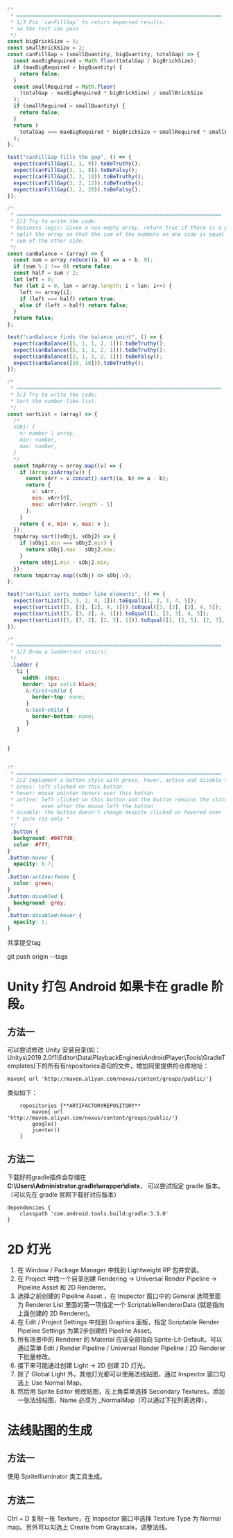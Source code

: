 ```js
/*
 * ==================================================================
 * 1/3 Fix `canFillGap` to return expected results:
 * so the test can pass
 */
const bigBrickSize = 5;
const smallBrickSize = 2;
const canFillGap = (smallQuantity, bigQuantity, totalGap) => {
  const maxBigRequired = Math.floor(totalGap / bigBrickSize);
  if (maxBigRequired > bigQuantity) {
    return false;
  }
  const smallRequired = Math.floor(
    (totalGap - maxBigRequired * bigBrickSize) / smallBrickSize
  );
  if (smallRequired > smallQuantity) {
    return false;
  }
  return (
    totalGap === maxBigRequired * bigBrickSize + smallRequired * smallBrickSize
  );
};

test("canFillGap fills the gap", () => {
  expect(canFillGap(3, 1, 9)).toBeTruthy();
  expect(canFillGap(3, 1, 8)).toBeFalsy();
  expect(canFillGap(3, 2, 10)).toBeTruthy();
  expect(canFillGap(3, 2, 12)).toBeTruthy();
  expect(canFillGap(3, 2, 20)).toBeFalsy();
});

/*
 * ==================================================================
 * 2/3 Try to write the code:
 * Business logic: Given a non-empty array, return true if there is a place to
 * split the array so that the sum of the numbers on one side is equal to the
 * sum of the other side.
 */
const canBalance = (array) => {
  const sum = array.reduce((a, b) => a + b, 0);
  if (sum % 2 !== 0) return false;
  const half = sum / 2;
  let left = 0;
  for (let i = 0, len = array.length; i < len; i++) {
    left += array[i];
    if (left === half) return true;
    else if (left > half) return false;
  }
  return false;
};

test("canBalance finds the balance point", () => {
  expect(canBalance([1, 1, 1, 2, 1])).toBeTruthy();
  expect(canBalance([5, 1, 1, 2, 1])).toBeTruthy();
  expect(canBalance([2, 1, 1, 2, 1])).toBeFalsy();
  expect(canBalance([10, 10])).toBeTruthy();
});

/*
 * ==================================================================
 * 3/3 Try to write the code:
 * Sort the number-like list.
 */
const sortList = (array) => {
  /* 
  sObj: {
    v: number | array,
    min: number,
    max: number,
  }
  */
  const tmpArray = array.map((v) => {
    if (Array.isArray(v)) {
      const vArr = v.concat().sort((a, b) => a - b);
      return {
        v: vArr,
        min: vArr[0],
        max: vArr[vArr.length - 1]
      };
    }
    return { v, min: v, max: v };
  });
  tmpArray.sort((sObj1, sObj2) => {
    if (sObj1.min === sObj2.min) {
      return sObj1.max - sObj2.max;
    }
    return sObj1.min - sObj2.min;
  });
  return tmpArray.map((sObj) => sObj.v);
};

test("sortList sorts number like elements", () => {
  expect(sortList([5, 3, 2, 4, 1])).toEqual([1, 2, 3, 4, 5]);
  expect(sortList([5, [3], [2], 4, 1])).toEqual([1, [2], [3], 4, 5]);
  expect(sortList([5, [3, 2], 4, 1])).toEqual([1, [2, 3], 4, 5]);
  expect(sortList([5, [7, 2], [2, 5], 1])).toEqual([1, [2, 5], [2, 7], 5]);
});

```

```scss
/*
 * ==================================================================
 * 1/2 Draw a ladder(not stairs).
 */
 .ladder {
   li {
     width: 30px;
     border: 1px solid black;
      &:first-child {
        border-top: none;
      }
      &:last-child {
        border-bottom: none;
      }
   }
   
   
}


/*
 * ==================================================================
 * 2/2 Implement a button style with press, hover, active and disable states:
 * press: left clicked on this button
 * hover: mouse pointer hovers over this button
 * active: left clicked on this button and the button remains the state
 *         even after the mouse left the button
 * disable: the button doesn't change despite clicked or hovered over
 * * pure css only *
 */
 .button {
  background: #0977d0;
  color: #fff;
}
.button:hover {
  opacity: 0.7;
}
.button:active:focus {
  color: green;
}
.button:disabled {
  background: grey;
}
.button:disabled:hover {
  opacity: 1;
}

```

共享提交tag

git push origin --tags

# Unity 打包 Android 如果卡在 gradle 阶段。

## 方法一

可以尝试修改 Unity 安装目录(如：Unitys\2019.2.0f1\Editor\Data\PlaybackEngines\AndroidPlayer\Tools\GradleTemplates)下的所有有repositories语句的文件，增加阿里提供的仓库地址：

```
maven{ url 'http://maven.aliyun.com/nexus/content/groups/public/'}
```

类似如下：

```
    repositories {**ARTIFACTORYREPOSITORY**
        maven{ url 'http://maven.aliyun.com/nexus/content/groups/public/'}
        google()
        jcenter()
    }
```

## 方法二

下载好的gradle插件会存储在 **C:\Users\Administrator\.gradle\wrapper\dists**， 可以尝试指定 gradle 版本。（可以先在 gradle 官网下载好对应版本）

```
dependencies {
	classpath 'com.android.tools.build:gradle:3.3.0'
}
```

# 2D 灯光

1. 在 Window / Package Manager 中找到 Lightweight RP 包并安装。
2. 在 Project 中找一个目录创建 Rendering -> Universal Render Pipeline -> Pipeline Asset 和 2D Renderer。
3. 选择之前创建的 Pipeline Asset ，在 Inspector 窗口中的 General 选项里面为 Renderer List 里面的第一项指定一个 ScriptableRendererData (就是指向上面创建的 2D Renderer)。
4. 在 Edit / Project Settings 中找到 Graphics 面板，指定 Scriptable Render Pipeline Settings 为第2步创建的 Pipeline Asset。
5. 所有场景中的 Renderer 的 Material 应该全部指向 Sprite-Lit-Default。可以通过菜单 Edit / Render Pipeline / Universal Render Pipeline / 2D Renderer 下批量修改。
6. 接下来可能通过创建 Light -> 2D 创建 2D 灯光。
7. 除了 Global Light 外，其他灯光都可以使用法线贴图，通过 Inspector 窗口勾选上 Use Normal Map。
8. 然后用 Sprite Editor 修改贴图，左上角菜单选择 Secondary Textures，添加一张法线帖图，Name 必须为 _NormalMap（可以通过下拉列表选择）。

# 法线贴图的生成

## 方法一

使用 SpriteIlluminator 类工具生成。

## 方法二

Ctrl + D 复制一张 Texture，在 Inspector 窗口中选择 Texture Type 为 Normal map。另外可以勾选上 Create from Grayscale，调整法线。